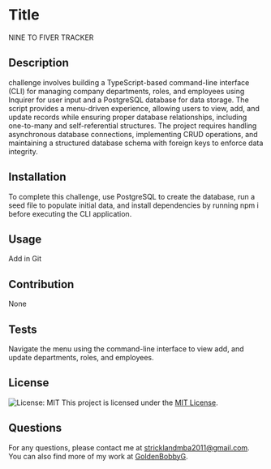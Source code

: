 
# Title
NINE TO FIVER TRACKER

## Description
challenge involves building a TypeScript-based command-line interface (CLI) for managing company departments, roles, and employees using Inquirer for user input and a PostgreSQL database for data storage. The script provides a menu-driven experience, allowing users to view, add, and update records while ensuring proper database relationships, including one-to-many and self-referential structures. The project requires handling asynchronous database connections, implementing CRUD operations, and maintaining a structured database schema with foreign keys to enforce data integrity.

## Installation
To complete this challenge, use PostgreSQL to create the database, run a seed file to populate initial data, and install dependencies by running npm i before executing the CLI application.

## Usage
Add in Git

## Contribution
None

## Tests
Navigate the menu using the command-line interface to view add, and update departments, roles, and employees. 


## License
![License: MIT](https://img.shields.io/badge/License-MIT-yellow.svg)
This project is licensed under the [MIT License](https://opensource.org/licenses/MIT).



## Questions
For any questions, please contact me at [stricklandmba2011@gmail.com](mailto:stricklandmba2011@gmail.com).
You can also find more of my work at [GoldenBobbyG](https://github.com/GoldenBobbyG).
